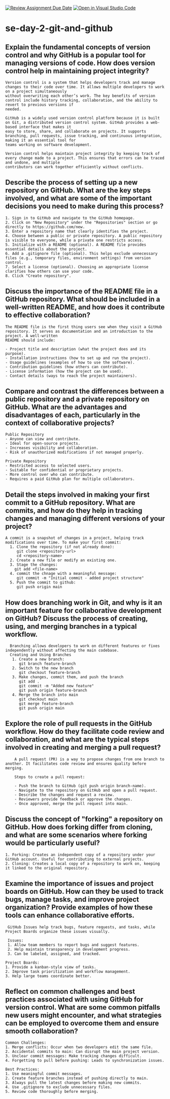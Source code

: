 [![Review Assignment Due Date](https://classroom.github.com/assets/deadline-readme-button-22041afd0340ce965d47ae6ef1cefeee28c7c493a6346c4f15d667ab976d596c.svg)](https://classroom.github.com/a/8wgCKhpZ)
[![Open in Visual Studio Code](https://classroom.github.com/assets/open-in-vscode-2e0aaae1b6195c2367325f4f02e2d04e9abb55f0b24a779b69b11b9e10269abc.svg)](https://classroom.github.com/online_ide?assignment_repo_id=18386573&assignment_repo_type=AssignmentRepo)
# se-day-2-git-and-github
## Explain the fundamental concepts of version control and why GitHub is a popular tool for managing versions of code. How does version control help in maintaining  project integrity?

    Version control is a system that helps developers track and manage changes to their code over time. It allows multiple developers to work on a project simultaneously 
    without overwriting each other’s work. The key benefits of version control include history tracking, collaboration, and the ability to revert to previous versions if 
    needed.

    GitHub is a widely used version control platform because it is built on Git, a distributed version control system. GitHub provides a web-based interface that makes it 
    easy to store, share, and collaborate on projects. It supports branching, pull requests, issue tracking, and continuous integration, making it an essential tool for 
    teams working on software development.

    Version control helps maintain project integrity by keeping track of every change made to a project. This ensures that errors can be traced and undone, and multiple 
    contributors can work together efficiently without conflicts.

## Describe the process of setting up a new repository on GitHub. What are the key steps involved, and what are some of the important decisions you need to make during this process?
    1. Sign in to GitHub and navigate to the GitHub homepage.
    2. Click on "New Repository" under the "Repositories" section or go directly to https://github.com/new.
    3. Enter a repository name that clearly identifies the project.
    4. Choose between a public or private repository. A public repository is visible to everyone, while a private one restricts access.
    5. Initialize with a README (optional). A README file provides essential details about the project.
    6. Add a .gitignore file (optional). This helps exclude unnecessary files (e.g., temporary files, environment settings) from version control.
    7. Select a license (optional). Choosing an appropriate license clarifies how others can use your code.
    8. Click "Create repository".

## Discuss the importance of the README file in a GitHub repository. What should be included in a well-written README, and how does it contribute to effective collaboration?
    The README file is the first thing users see when they visit a GitHub repository. It serves as documentation and an introduction to the project. A well-written 
    README should include:

    - Project title and description (what the project does and its purpose).
    - Installation instructions (how to set up and run the project).
    - Usage guidelines (examples of how to use the software).
    - Contribution guidelines (how others can contribute).
    - License information (how the project can be used).
    - Contact details (ways to reach the project maintainers).

## Compare and contrast the differences between a public repository and a private repository on GitHub. What are the advantages and disadvantages of each, particularly in the context of collaborative projects?

    Public Repository
    - Anyone can view and contribute.
    - Ideal for open-source projects.
    - Increases visibility and collaboration.
    - Risk of unauthorized modifications if not managed properly.
    
    Private Repository
    - Restricted access to selected users.
    - Suitable for confidential or proprietary projects.
    - More control over who can contribute.
    - Requires a paid GitHub plan for multiple collaborators.

## Detail the steps involved in making your first commit to a GitHub repository. What are commits, and how do they help in tracking changes and managing different versions of your project?

    A commit is a snapshot of changes in a project, helping track modifications over time. To make your first commit:
      1. Clone the repository (if not already done):
         git clone <repository-url>
         cd <repository-name>
      2. Create a new file or modify an existing one.
      3. Stage the changes:
        git add <file-name>
      4. commit the chnage with a meaningful message:
         git commit -m "Initial commit - added project structure"
      5. Push the commit to github:
         git push origin main


## How does branching work in Git, and why is it an important feature for collaborative development on GitHub? Discuss the process of creating, using, and merging branches in a typical workflow.

      Branching allows developers to work on different features or fixes independently without affecting the main codebase.
      Creating and Using Branches
       1. Create a new branch:
          git branch feature-branch
       2. Switch to the new branch
          git checkout feature-branch
       3. Make changes, commit them, and push the branch
          git add .
          git commit -m "Added new feature"
          git push origin feature-branch
       4. Merge the branch into main 
          git checkout main
          git merge feature-branch
          git push origin main

      
## Explore the role of pull requests in the GitHub workflow. How do they facilitate code review and collaboration, and what are the typical steps involved in creating and merging a pull request?

        A pull request (PR) is a way to propose changes from one branch to another. It facilitates code review and ensures quality before merging.

        Steps to create a pull request:

        - Push the branch to GitHub (git push origin branch-name).
        - Navigate to the repository on GitHub and open a pull request.
        - Describe the changes and request a review.
        - Reviewers provide feedback or approve the changes.
        - Once approved, merge the pull request into main.

## Discuss the concept of "forking" a repository on GitHub. How does forking differ from cloning, and what are some scenarios where forking would be particularly useful?

    1. Forking: Creates an independent copy of a repository under your GitHub account. Useful for contributing to external projects.
    2. Cloning: Creates a local copy of a repository to work on, keeping it linked to the original repository.
     
## Examine the importance of issues and project boards on GitHub. How can they be used to track bugs, manage tasks, and improve project organization? Provide examples of how these tools can enhance collaborative efforts.

     GitHub Issues help track bugs, feature requests, and tasks, while Project Boards organize these issues visually.

     Issues:
     1. Allow team members to report bugs and suggest features.
     2. Help maintain transparency in development progress.
     3. Can be labeled, assigned, and tracked.
     
    Project Boards:
    1. Provide a kanban-style view of tasks.
    2. Improve task prioritization and workflow management.
    3. Help large teams coordinate better.


## Reflect on common challenges and best practices associated with using GitHub for version control. What are some common pitfalls new users might encounter, and what strategies can be employed to overcome them and ensure smooth collaboration?

    Common Challenges:
    1. Merge conflicts: Occur when two developers edit the same file.
    2. Accidental commits to main: Can disrupt the main project version.
    3. Unclear commit messages: Make tracking changes difficult.
    4. Forgetting to pull before pushing: Leads to synchronization issues.
    
    Best Practices:
    1. Use meaningful commit messages.
    2. Create feature branches instead of pushing directly to main.
    3. Always pull the latest changes before making new commits.
    4. Use .gitignore to exclude unnecessary files.
    5. Review code thoroughly before merging.
